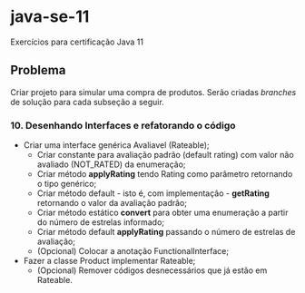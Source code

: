 # java-se-11

Exercícios para certificação Java 11

## Problema

Criar projeto para simular uma compra de produtos. Serão criadas *branches* de solução para cada subseção a seguir.

### 10. Desenhando Interfaces e refatorando o código

- Criar uma interface genérica Avaliavel (Rateable);
  - Criar constante para avaliação padrão (default rating) com valor não avaliado (NOT_RATED) da enumeração;
  - Criar método **applyRating** tendo Rating como parâmetro retornando o tipo genérico;
  - Criar método default - isto é, com implementação - **getRating** retornando o valor da avaliação padrão;
  - Criar método estático **convert** para obter uma enumeração a partir do número de estrelas informado;
  - Criar método default **applyRating** passando o número de estrelas de avaliação;
  - (Opcional) Colocar a anotação FunctionalInterface;
- Fazer a classe Product implementar Rateable;
  - (Opcional) Remover códigos desnecessários que já estão em Rateable.